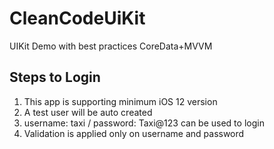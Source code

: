 # CleanCodeUiKit
UIKit Demo with best practices CoreData+MVVM

## Steps to Login
1. This app is supporting minimum iOS 12 version
2. A test user will be auto created
3. username: taxi / password: Taxi@123 can be used to login
4. Validation is applied only on username and password




